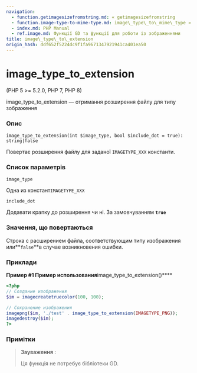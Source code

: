 ```yaml
---
navigation:
  - function.getimagesizefromstring.md: « getimagesizefromstring
  - function.image-type-to-mime-type.md: image\_type\_to\_mime\_type »
  - index.md: PHP Manual
  - ref.image.md: Функції GD та функції для роботи із зображеннями
title: image\_type\_to\_extension
origin_hash: ddf652f5224dc9f1fa9671347921941ca401ea50
---
```

# image\_type\_to\_extension

(PHP 5 >= 5.2.0, PHP 7, PHP 8)

image\_type\_to\_extension — отримання розширення файлу для типу зображення

### Опис

```methodsynopsis
image_type_to_extension(int $image_type, bool $include_dot = true): string|false
```

Повертає розширення файлу для заданої `IMAGETYPE_XXX` константи.

### Список параметрів

`image_type`

Одна из констант`IMAGETYPE_XXX`

`include_dot`

Додавати крапку до розширення чи ні. За замовчуванням **`true`**

### Значення, що повертаються

Строка с расширением файла, соответствующим типу изображения или\*\*`false`\*\*в случае возникновения ошибки.

### Приклади

**Пример #1 Пример использования**image\_type\_to\_extension()\*\*\*\*

```php
<?php
// Создание изображения
$im = imagecreatetruecolor(100, 100);

// Сохранение изображения
imagepng($im, './test' . image_type_to_extension(IMAGETYPE_PNG));
imagedestroy($im);
?>
```

### Примітки

> **Зауваження** :
> 
> Ця функція не потребує бібліотеки GD.
